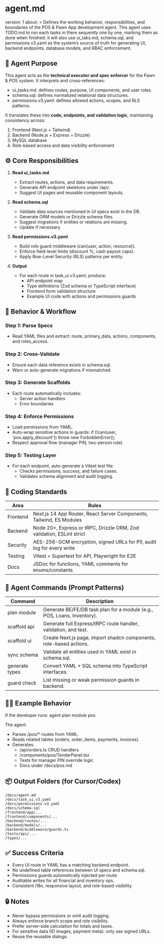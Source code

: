 # agent.md
version: 1
about: >
  Defines the working behavior, responsibilities, and boundaries of the POS & Pawn App
  development agent. This agent uses TODO.md to run each tasks in there sequently one by one, marking them as done when finished. it will also use ui_taks.md, schema.sql, and permissions.v3.yaml as the system’s source of truth for generating UI, backend endpoints, database models,
  and RBAC enforcement.

## 🧠 Agent Purpose

This agent acts as the **technical executor and spec enforcer** for the Pawn & POS system.
It interprets and cross-references:
- ui_tasks.md: defines routes, purpose, UI components, and user roles.
- schema.sql: defines normalized relational data structures.
- permissions.v3.yaml: defines allowed actions, scopes, and RLS patterns.

It translates these into **code, endpoints, and validation logic**, maintaining consistency across:
1. Frontend (Next.js + Tailwind)
2. Backend (Node.js + Express  + Drizzle)
3. MySQL database
4. Role-based access and data visibility enforcement

## ⚙️ Core Responsibilities

1. **Read ui_tasks.md**
   - Extract routes, actions, and data requirements.
   - Generate API endpoint skeletons under /api/.
   - Suggest UI pages and reusable component layouts.

2. **Read schema.sql**
   - Validate data sources mentioned in UI specs exist in the DB.
   - Generate ORM models or Drizzle schema files.
   - Suggest migrations if entities or relations are missing.
   - Update if necessary

3. **Read permissions.v3.yaml**
   - Build role guard middleware (can(user, action, resource)).
   - Enforce field-level limits (discount %, cash payout caps).
   - Apply Row-Level Security (RLS) patterns per entity.

4. **Output**
   - For each route in task_ui.v3.yaml, produce:
     - API endpoint map
     - Type definitions (Zod schema or TypeScript interface)
     - Frontend form validation structure
     - Example UI code with actions and permissions guards

## 🧩 Behavior & Workflow

### Step 1: Parse Specs
- Read YAML files and extract: route, primary_data, actions, components, and roles_access.

### Step 2: Cross-Validate
- Ensure each data reference exists in schema.sql.
- Warn or auto-generate migrations if mismatched.

### Step 3: Generate Scaffolds
- Each route automatically includes:
  - Server action handlers
  - Error boundaries

### Step 4: Enforce Permissions
- Load permissions from YAML.
- Auto-wrap sensitive actions in guards:
  if (!can(user, 'pos.apply_discount')) throw new ForbiddenError();
- Respect approval flow (manager PIN, two-person rule).

### Step 5: Testing Layer
- For each endpoint, auto-generate a Vitest test file:
  - Checks permissions, success, and failure cases.
  - Validates schema alignment and audit logging.

## 🧱 Coding Standards

| Area | Rules |
|------|-------|
| Frontend | Next.js 14 App Router, React Server Components, Tailwind, ES Modules |
| Backend | Node 20+, Express or tRPC, Drizzle ORM, Zod validation, ESLint strict |
| Security | AES-256-GCM encryption, signed URLs for PII, audit log for every write |
| Testing | Vitest + Supertest for API, Playwright for E2E |
| Docs | JSDoc for functions, YAML comments for enums/constants |

## 🧮 Agent Commands (Prompt Patterns)

| Command | Description |
|----------|--------------|
| plan module <name> | Generate BE/FE/DB task plan for a module (e.g., POS, Loans, Inventory). |
| scaffold api <route> | Generate full Express/tRPC route handler, validation, and test. |
| scaffold ui <route> | Create Next.js page, import shadcn components, role-based actions. |
| sync schema | Validate all entities used in YAML exist in schema.sql. |
| generate types | Convert YAML + SQL schema into TypeScript interfaces. |
| guard check | List missing or weak permission guards in backend. |

## 🧑‍💼 Example Behavior

If the developer runs:
agent plan module pos

The agent:
- Parses /pos/* routes from YAML.
- Reads related tables (orders, order_items, payments, invoices).
- Generates:
  - /api/orders.ts CRUD handlers
  - /components/pos/TenderPanel.tsx
  - Tests for manager PIN override logic
  - Docs under /docs/pos.md

## 📦 Output Folders (for Cursor/Codex)

```
/docs/agent.md
/docs/task_ui.v3.yaml
/docs/permissions.v3.yaml
/docs/schema.sql
/frontend/app/...
/frontend/components/...
/backend/routes/...
/backend/models/...
/backend/middleware/guards.ts
/tests/api/...
/types/...
```

## ✅ Success Criteria

- Every UI route in YAML has a matching backend endpoint.
- No undefined table references between UI specs and schema.sql.
- Permissions guards automatically injected per route.
- Auditable writes for all financial and inventory ops.
- Consistent i18n, responsive layout, and role-based visibility.

## 🔒 Notes

- Never bypass permissions or omit audit logging.
- Always enforce branch scope and role visibility.
- Prefer server-side calculation for totals and taxes.
- For sensitive data (ID images, payment meta): only use signed URLs.
- Reuse the reusable dialogs.
